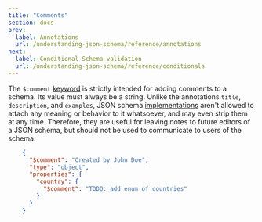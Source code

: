 ```yaml
---
title: "Comments"
section: docs
prev: 
  label: Annotations
  url: /understanding-json-schema/reference/annotations
next: 
  label: Conditional Schema validation
  url: /understanding-json-schema/reference/conditionals
---
```


<Star label="New in draft 7" />

The `$comment` [keyword](../../learn/glossary#keyword) is strictly intended for adding comments to a
schema. Its value must always be a string. Unlike the annotations
`title`, `description`, and `examples`, JSON schema [implementations](../../learn/glossary#implementation)
aren\'t allowed to attach any meaning or behavior to it whatsoever, and
may even strip them at any time. Therefore, they are useful for leaving
notes to future editors of a JSON schema, but should not be used to
communicate to users of the schema.

```json
    {
      "$comment": "Created by John Doe",
      "type": "object",
      "properties": {
        "country": {
          "$comment": "TODO: add enum of countries"
        }
      }
    }
```
